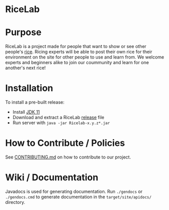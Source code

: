 # RiceLab

# Purpose
RiceLab is a project made for people that want to show or see other people's [rice](https://thatnixguy.github.io/posts/ricing/). Ricing experts will be able to post their own rice for their environment on the site for other people to use and learn from. We welcome experts and beginners alike to join our coummunity and learn for one another's next rice!

# Installation
To install a pre-built release:

- Install [JDK 11](https://adoptium.net/releases.html?variant=openjdk11)
- Download and extract a RiceLab [release](https://github.com/iskapoor/group-l/releases) file
- Run server with `java -jar Ricelab-x.y.z*.jar`

# How to Contribute / Policies
See [CONTRIBUTING.md](CONTRIBUTING.md) on how to contribute to our project.

# Wiki / Documentation
Javadocs is used for generating documentation. Run `./gendocs` or `./gendocs.cmd` to generate documentation in the `target/site/apidocs/` directory.
